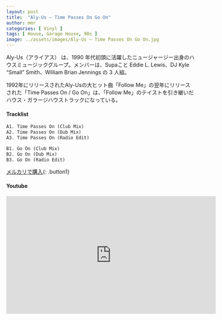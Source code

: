 ```yaml
---
layout: post
title:  "Aly-Us – Time Passes On Go On"
author: mmr
categories: [ Vinyl ]
tags: [ House, Garage House, 90s ]
image: ../assets/images/Aly-Us – Time Passes On Go On.jpg
---
```


Aly-Us（アライアス） は、1990 年代初頭に活躍したニュージャージー出身のハウスミュージックグループ。メンバーは、Supaこと Eddie L. Lewis、DJ Kyle “Small” Smith、William Brian Jennings の 3 人組。

1992年にリリースされたAly-Usの大ヒット曲「Follow Me」の翌年にリリースされた「Time Passes On / Go On」は、「Follow Me」のテイストを引き継いだハウス・ガラージハウストラックになっている。

#### Tracklist
```md
A1. Time Passes On (Club Mix)
A2. Time Passes On (Dub Mix)
A3. Time Passes On (Radio Edit)

B1. Go On (Club Mix)
B2. Go On (Dub Mix)
B3. Go On (Radio Edit)
```

[メルカリで購入](https://jp.mercari.com/item/m16355087576?afid=6142608987){: .button1}

#### Youtube 
<iframe width="560" height="315" src="https://www.youtube.com/embed/u7lD876TJjQ?si=BEIcdPMmz68sAtj_" title="YouTube video player" frameborder="0" allow="accelerometer; autoplay; clipboard-write; encrypted-media; gyroscope; picture-in-picture; web-share" referrerpolicy="strict-origin-when-cross-origin" allowfullscreen></iframe>